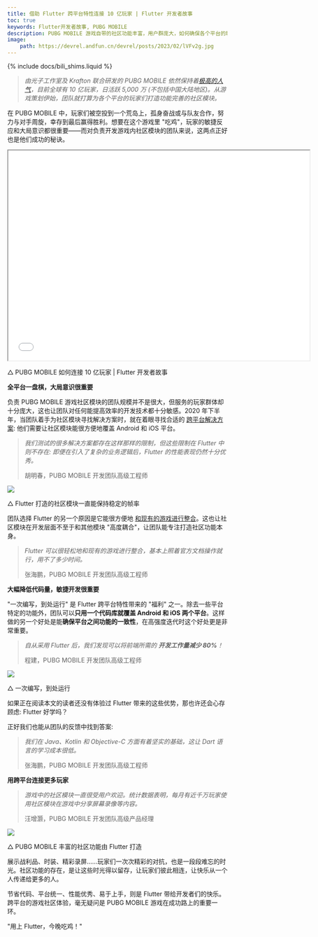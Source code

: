 ```yaml
---
title: 借助 Flutter 跨平台特性连接 10 亿玩家 | Flutter 开发者故事
toc: true
keywords: Flutter开发者故事, PUBG MOBILE
description: PUBG MOBILE 游戏自带的社区功能丰富，用户群庞大，如何确保各个平台的玩家都能有最棒的体验？
image:
    path: https://devrel.andfun.cn/devrel/posts/2023/02/lVFv2g.jpg
---
```


{% include docs/bili_shims.liquid %}

> _由光子工作室及 Krafton 联合研发的 PUBG MOBILE 依然保持着_[_极高的人气_](https://101.dev/t/google-play-2022/823)_，目前全球有 10 亿玩家，日活跃 5,000 万 (不包括中国大陆地区)。从游戏策划伊始，团队就打算为各个平台的玩家们打造功能完善的社区模块。_

在 PUBG MOBILE 中，玩家们被空投到一个荒岛上，孤身奋战或与队友合作，努力与对手周旋，幸存到最后赢得胜利。想要在这个游戏里 "吃鸡"，玩家的敏捷反应和大局意识都很重要——而对负责开发游戏内社区模块的团队来说，这两点正好也是他们成功的秘诀。

<iframe width="690" height="480" src="{{bili-embed}}?aid=393503978&bvid=BV1sd4y1H7G7&cid=985504987&page=1&autoplay=false" {{bili-set-short}}> </iframe>

△ PUBG MOBILE 如何连接 10 亿玩家 | Flutter 开发者故事
    
**全平台一盘棋，大局意识很重要**

负责 PUBG MOBILE 游戏社区模块的团队规模并不是很大，但服务的玩家群体却十分庞大，这也让团队对任何能提高效率的开发技术都十分敏感。2020 年下半年，当团队着手为社区模块寻找解决方案时，就在着眼寻找合适的 [跨平台解决方案](https://flutter.cn/multi-platform): 他们需要让社区模块能很方便地覆盖 Android 和 iOS 平台。

> _我们测试的很多解决方案都存在这样那样的限制，但这些限制在 Flutter 中则不存在: 即便在引入了复杂的业务逻辑后，Flutter 的性能表现仍然十分优秀。_
> 
> 胡明春，PUBG MOBILE 开发团队高级工程师

![](https://devrel.andfun.cn/devrel/posts/2023/02/SvqNgV.gif)

△ Flutter 打造的社区模块一直能保持稳定的帧率

团队选择 Flutter 的另一个原因是它能很方便地 [和现有的游戏进行整合](https://flutter.cn/docs/development/add-to-app)。这也让社区模块在开发层面不至于和其他模块 "高度耦合"，让团队能专注打造社区功能本身。

> _Flutter 可以很轻松地和现有的游戏进行整合，基本上照着官方文档操作就行，用不了多少时间。_
> 
> 张海鹏，PUBG MOBILE 开发团队高级工程师

**大幅降低代码量，敏捷开发很重要**

"一次编写，到处运行" 是 Flutter 跨平台特性带来的 "福利" 之一。除去一些平台特定的功能外，团队可以**只用一个代码库就覆盖 Android 和 iOS 两个平台**。这样做的另一个好处是能**确保平台之间功能的一致性**，在高强度迭代时这个好处更是非常重要。

> _自从采用 Flutter 后，我们发现可以将前端所需的 **开发工作量减少 80%**！_
> 
> 程建，PUBG MOBILE 开发团队高级工程师

![](https://devrel.andfun.cn/devrel/posts/2023/02/Dqcz3s.png)

△ 一次编写，到处运行

如果正在阅读本文的读者还没有体验过 Flutter 带来的这些优势，那也许还会心存顾虑: Flutter 好学吗？

正好我们也能从团队的反馈中找到答案:

> _我们在 Java、Kotlin 和 Objective-C 方面有着坚实的基础，这让 Dart 语言的学习成本很低。_
> 
> 张海鹏，PUBG MOBILE 开发团队高级工程师

**用跨平台连接更多玩家**

> _游戏中的社区模块一直很受用户欢迎。统计数据表明，每月有近千万玩家使用社区模块在游戏中分享屏幕录像等内容。_
> 
> 汪增灏，PUBG MOBILE 开发团队高级产品经理

![](https://devrel.andfun.cn/devrel/posts/2023/02/rZVjEk.gif)

△ PUBG MOBILE 丰富的社区功能由 Flutter 打造

展示战利品、时装、精彩录屏……玩家们一次次精彩的对抗，也是一段段难忘的时光。社区功能的存在，是让这些时光得以留存，让玩家们彼此相连，让快乐从一个人传递给更多的人。

节省代码、平台统一、性能优秀、易于上手，则是 Flutter 带给开发者们的快乐。跨平台的游戏社区体验，毫无疑问是 PUBG MOBILE 游戏在成功路上的重要一环。

"用上 Flutter，今晚吃鸡！"
